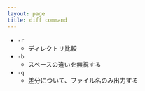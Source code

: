 ```yaml
---
layout: page
title: diff command
---
```


* `-r`
    * ディレクトリ比較
* `-b`
    * スペースの違いを無視する
* `-q`
    * 差分について、ファイル名のみ出力する
